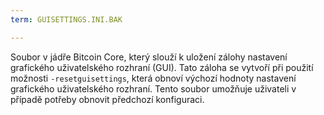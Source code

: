 ```yaml
---
term: GUISETTINGS.INI.BAK

---
```

Soubor v jádře Bitcoin Core, který slouží k uložení zálohy nastavení grafického uživatelského rozhraní (GUI). Tato záloha se vytvoří při použití možnosti `-resetguisettings`, která obnoví výchozí hodnoty nastavení grafického uživatelského rozhraní. Tento soubor umožňuje uživateli v případě potřeby obnovit předchozí konfiguraci.